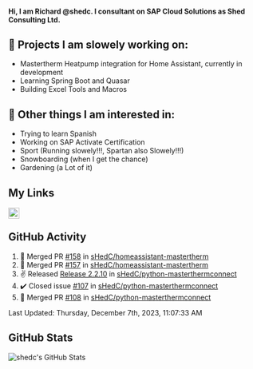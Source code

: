 #### Hi, I am Richard @shedc. I consultant on SAP Cloud Solutions as Shed Consulting Ltd.

## 👋 Projects I am slowely working on:
- Mastertherm Heatpump integration for Home Assistant, currently in development
- Learning Spring Boot and Quasar
- Building Excel Tools and Macros

## 👀 Other things I am interested in:
- Trying to learn Spanish
- Working on SAP Activate Certification
- Sport (Running slowely!!!, Spartan also Slowely!!!)
- Snowboarding (when I get the chance)
- Gardening (a Lot of it)

## My Links
[<img align="left" alt="shedc | LinkedIn" width="22px" src="https://cdn.jsdelivr.net/npm/simple-icons@v3/icons/linkedin.svg" />][linkedin]

<br/>

## GitHub Activity
<!--RECENT_ACTIVITY:start-->
1. 🎉 Merged PR [#158](https://github.com/sHedC/homeassistant-mastertherm/pull/158) in [sHedC/homeassistant-mastertherm](https://github.com/sHedC/homeassistant-mastertherm)
2. 🎉 Merged PR [#157](https://github.com/sHedC/homeassistant-mastertherm/pull/157) in [sHedC/homeassistant-mastertherm](https://github.com/sHedC/homeassistant-mastertherm)
3. ✌️ Released [Release 2.2.10](https://github.com/sHedC/python-masterthermconnect/releases/tag/2.2.10) in [sHedC/python-masterthermconnect](https://github.com/sHedC/python-masterthermconnect)
4. ✔️ Closed issue [#107](https://github.com/sHedC/python-masterthermconnect/issues/107) in [sHedC/python-masterthermconnect](https://github.com/sHedC/python-masterthermconnect)
5. 🎉 Merged PR [#108](https://github.com/sHedC/python-masterthermconnect/pull/108) in [sHedC/python-masterthermconnect](https://github.com/sHedC/python-masterthermconnect)
<!--RECENT_ACTIVITY:end-->
<!--RECENT_ACTIVITY:last_update-->
Last Updated: Thursday, December 7th, 2023, 11:07:33 AM
<!--RECENT_ACTIVITY:last_update_end-->

## GitHub Stats
<img align="left" alt="shedc's GitHub Stats" src="https://github-readme-stats.vercel.app/api?username=shedc&show_icons=true&hide_title=true" />

[linkedin]: https://www.linkedin.com/in/richard-holmes-3314251/
